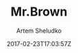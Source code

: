 ---
title: "Mr.Brown"
github: https://github.com/artemsheludko/mr-brown
demo: http://artemsheludko.pw/mr-brown
author: Artem Sheludko
draft: true
ssg:
  - Jekyll
cms:
  - No Cms
date: 2017-02-23T17:03:57Z
github_branch: master
---